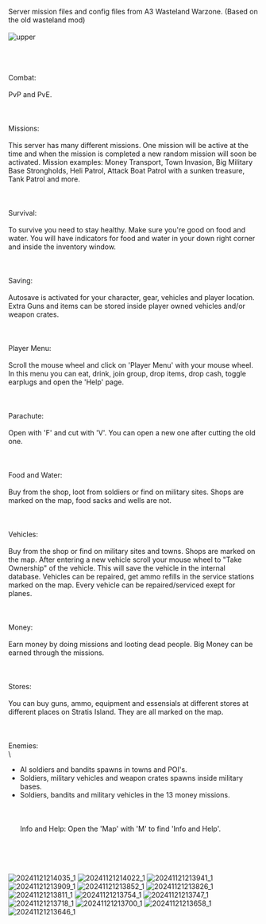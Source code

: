 Server mission files and config files from A3 Wasteland Warzone. (Based on the old wasteland mod)
\
\
![upper](https://github.com/user-attachments/assets/05fbaf28-1e88-43b7-9495-c8b89bbcb6a6)

\
\
\
Combat: 
\
\
PvP and PvE.
\
\
\
\
Missions:
\
\
This server has many different missions. One mission will be active at the time and when the mission is completed a new random mission will soon be activated.
Mission examples: Money Transport, Town Invasion, Big Military Base Strongholds, Heli Patrol, Attack Boat Patrol with a sunken treasure, Tank Patrol and more.
\
\
\
\
Survival: 
\
\
To survive you need to stay healthy. Make sure you're good on food and water. 
You will have indicators for food and water in your down right corner and inside the inventory window.
\
\
\
\
Saving: 
\
\
Autosave is activated for your character, gear, vehicles and player location. Extra Guns and items can be stored inside player owned vehicles and/or weapon crates.
\
\
\
\
Player Menu:
\
\
Scroll the mouse wheel and click on 'Player Menu' with your mouse wheel. In this menu you can eat, drink, join group, drop items, drop cash, toggle earplugs and open the 'Help' page.
\
\
\
\
Parachute: 
\
\
Open with 'F' and cut with 'V'. 
You can open a new one after cutting the old one.
\
\
\
\
Food and Water: 
\
\
Buy from the shop, loot from soldiers or find on military sites. 
Shops are marked on the map, food sacks and wells are not.
\
\
\
\
Vehicles: 
\
\
Buy from the shop or find on military sites and towns. Shops are marked on the map.
After entering a new vehicle scroll your mouse wheel to "Take Ownership" of the vehicle. This will save the vehicle in the internal database.
Vehicles can be repaired, get ammo refills in the service stations marked on the map. Every vehicle can be repaired/serviced exept for planes.
\
\
\
\
Money: 
\
\
Earn money by doing missions and looting dead people.
Big Money can be earned through the missions.
\
\
\
\
Stores: 
\
\
You can buy guns, ammo, equipment and essensials at different stores at different places on Stratis Island. 
They are all marked on the map.
\
\
\
\
Enemies:
\
\
- AI soldiers and bandits spawns in towns and POI's. 
- Soldiers, military vehicles and weapon crates spawns inside military bases.
- Soldiers, bandits and military vehicles in the 13 money missions.
\
\
\
\
Info and Help: 
Open the 'Map' with 'M' to find 'Info and Help'.

\
\
\
\
![20241121214035_1](https://github.com/user-attachments/assets/d96075bf-54b1-4097-b198-b80b617b56a3)
![20241121214022_1](https://github.com/user-attachments/assets/88ff6eb6-3a0a-43de-85b4-964c18ab0732)
![20241121213941_1](https://github.com/user-attachments/assets/45d80a02-349b-4feb-825f-0b0dea0fff60)
![20241121213909_1](https://github.com/user-attachments/assets/e2e31365-3b2b-4392-9915-12e5a4e72138)
![20241121213852_1](https://github.com/user-attachments/assets/4b48039e-2c25-453d-90a0-16c68f814b2b)
![20241121213826_1](https://github.com/user-attachments/assets/34d6665f-484d-4280-aca3-d3469d4d5de0)
![20241121213811_1](https://github.com/user-attachments/assets/2a308643-7661-466c-8637-5cc7b84ef3a1)
![20241121213754_1](https://github.com/user-attachments/assets/0ff80ef7-94db-450b-9f10-853eca9ecc4d)
![20241121213747_1](https://github.com/user-attachments/assets/48dae89b-6e35-4ff8-ba8c-a4210fd1776b)
![20241121213718_1](https://github.com/user-attachments/assets/20acb8d4-e06a-4745-87b7-73774f33e6e4)
![20241121213700_1](https://github.com/user-attachments/assets/5cc168a9-d00d-4630-963d-1955bb16f682)
![20241121213658_1](https://github.com/user-attachments/assets/4be7751f-64dd-4b6a-8991-3ad41d39a14f)
![20241121213646_1](https://github.com/user-attachments/assets/db84f70e-02b4-4063-8fc0-ac3c72ca6e4d)




